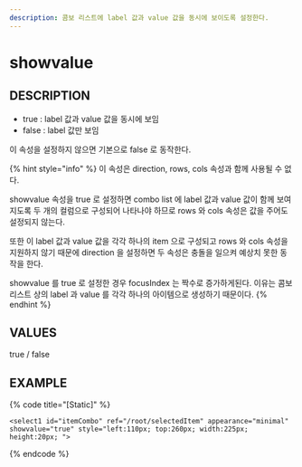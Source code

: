 ```yaml
---
description: 콤보 리스트에 label 값과 value 값을 동시에 보이도록 설정한다.
---
```


# showvalue

## DESCRIPTION

* true : label 값과 value 값을 동시에 보임
* false : label 값만 보임

이 속성을 설정하지 않으면 기본으로 false 로 동작한다.

{% hint style="info" %}
이 속성은 direction, rows, cols 속성과 함께 사용될 수 없다. 

showvalue 속성을 true 로 설정하면 combo list 에 label 값과 value 값이 함께 보여지도록 두 개의 컬럼으로 구성되어 나타나야 하므로 rows 와 cols 속성은 값을 주어도 설정되지 않는다.

또한 이 label 값과 value 값을 각각 하나의 item 으로 구성되고 rows 와 cols 속성을 지원하지 않기 때문에 direction 을 설정하면 두 속성은 충돌을 일으켜 예상치 못한 동작을 한다.

showvalue 를 true 로 설정한 경우 focusIndex 는 짝수로 증가하게된다. 이유는 콤보 리스트 상의 label 과 value 를 각각 하나의 아이템으로 생성하기 때문이다.
{% endhint %}

## VALUES

true / false

## EXAMPLE

{% code title="\[Static\]" %}
```markup
<select1 id="itemCombo" ref="/root/selectedItem" appearance="minimal" showvalue="true" style="left:110px; top:260px; width:225px; height:20px; "> 
```
{% endcode %}




